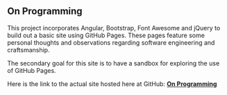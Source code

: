 ## On Programming

This project incorporates Angular, Bootstrap, Font Awesome and jQuery to build out a basic site using GitHub Pages. These pages feature some personal thoughts and observations regarding software engineering and craftsmanship. 

The secondary goal for this site is to have a sandbox for exploring the use of GitHub Pages. 

Here is the link to the actual site hosted here at GitHub: **[On Programming](http://dduril.github.io/)**

